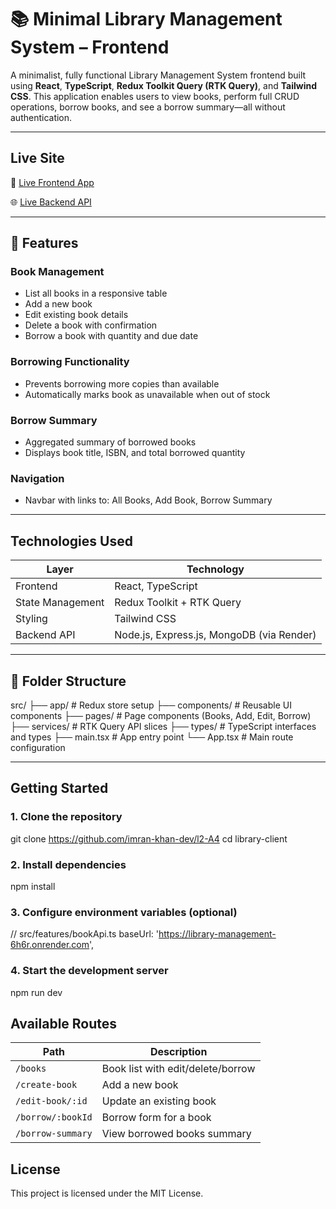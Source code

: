# 📚 Minimal Library Management System – Frontend

A minimalist, fully functional Library Management System frontend built using **React**, **TypeScript**, **Redux Toolkit Query (RTK Query)**, and **Tailwind CSS**. This application enables users to view books, perform full CRUD operations, borrow books, and see a borrow summary—all without authentication.

---

## Live Site

🔗 [Live Frontend App](https://libraryclient.vercel.app/books)

🌐 [Live Backend API](https://library-management-6h6r.onrender.com)

---

## 🧩 Features

### Book Management

- List all books in a responsive table
- Add a new book
- Edit existing book details
- Delete a book with confirmation
- Borrow a book with quantity and due date

### Borrowing Functionality

- Prevents borrowing more copies than available
- Automatically marks book as unavailable when out of stock

### Borrow Summary

- Aggregated summary of borrowed books
- Displays book title, ISBN, and total borrowed quantity

### Navigation

- Navbar with links to: All Books, Add Book, Borrow Summary

---

## Technologies Used

| Layer            | Technology                                |
| ---------------- | ----------------------------------------- |
| Frontend         | React, TypeScript                         |
| State Management | Redux Toolkit + RTK Query                 |
| Styling          | Tailwind CSS                              |
| Backend API      | Node.js, Express.js, MongoDB (via Render) |

---

## 📁 Folder Structure

src/
├── app/ # Redux store setup
├── components/ # Reusable UI components
├── pages/ # Page components (Books, Add, Edit, Borrow)
├── services/ # RTK Query API slices
├── types/ # TypeScript interfaces and types
├── main.tsx # App entry point
└── App.tsx # Main route configuration

---

## Getting Started

### 1. Clone the repository

git clone https://github.com/imran-khan-dev/l2-A4
cd library-client

### 2. Install dependencies

npm install

### 3. Configure environment variables (optional)

// src/features/bookApi.ts
baseUrl: 'https://library-management-6h6r.onrender.com',

### 4. Start the development server

npm run dev

## Available Routes

| Path              | Description                       |
| ----------------- | --------------------------------- |
| `/books`          | Book list with edit/delete/borrow |
| `/create-book`    | Add a new book                    |
| `/edit-book/:id`  | Update an existing book           |
| `/borrow/:bookId` | Borrow form for a book            |
| `/borrow-summary` | View borrowed books summary       |

## License

This project is licensed under the MIT License.
